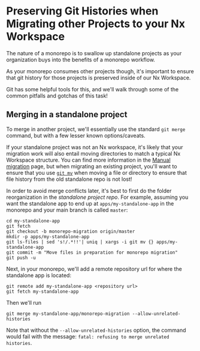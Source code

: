 # Preserving Git Histories when Migrating other Projects to your Nx Workspace

The nature of a monorepo is to swallow up standalone projects as your organization buys into the benefits of a monorepo workflow.

As your monorepo consumes other projects though, it's important to ensure that git history for those projects is preserved inside of our Nx Workspace.

Git has some helpful tools for this, and we'll walk through some of the common pitfalls and gotchas of this task!

## Merging in a standalone project

To merge in another project, we'll essentially use the standard `git merge` command, but with a few lesser known options/caveats.

If your standalone project was not an Nx workspace, it's likely that your migration work will also entail moving directories to match a typical Nx Workspace structure. You can find more information in the [Manual migration](/recipes/adopting-nx/manual) page, but when migrating an existing project, you'll want to ensure that you use [`git mv`](https://git-scm.com/docs/git-mv) when moving a file or directory to ensure that file history from the old standalone repo is not lost!

In order to avoid merge conflicts later, it's best to first do the folder reorganization in the _standalone project repo_. For example, assuming you want the standalone app to end up at `apps/my-standalone-app` in the monorepo and your main branch is called `master`:

```shell
cd my-standalone-app
git fetch
git checkout -b monorepo-migration origin/master
mkdir -p apps/my-standalone-app
git ls-files | sed 's!/.*!!'| uniq | xargs -i git mv {} apps/my-standalone-app
git commit -m "Move files in preparation for monorepo migration"
git push -u
```

Next, in your monorepo, we'll add a remote repository url for where the standalone app is located:

```shell
git remote add my-standalone-app <repository url>
git fetch my-standalone-app
```

Then we'll run

```shell
git merge my-standalone-app/monorepo-migration --allow-unrelated-histories
```

Note that without the `--allow-unrelated-histories` option, the command would fail with the message: `fatal: refusing to merge unrelated histories`.
